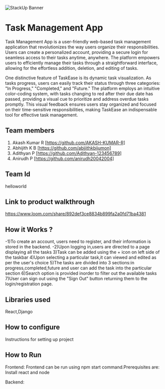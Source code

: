 ![StackUp Banner]([https://tinkerhub.frappe.cloud/files/stackup%20banner.jpeg])
# Task Management App
Task Management App is a user-friendly web-based task management application that revolutionizes the way users organize their responsibilities. Users can create a personalized account, providing a secure login for seamless access to their tasks anytime, anywhere. The platform empowers users to efficiently manage their tasks through a straightforward interface, allowing for the effortless addition, deletion, and editing of tasks.

One distinctive feature of TaskEase is its dynamic task visualization. As tasks progress, users can easily track their status through three categories: "In Progress," "Completed," and "Future." The platform employs an intuitive color-coding system, with tasks changing to red after their due date has passed, providing a visual cue to prioritize and address overdue tasks promptly. This visual feedback ensures users stay organized and focused on their time-sensitive responsibilities, making TaskEase an indispensable tool for effective task management.
## Team members
1. Akash Kumar R [https://github.com/AKASH-KUMAR-R]
2. Abhijith K B [https://github.com/abijithkbijumon]
3. Adithyan P [https://github.com/Adithyan-123456789]
4. Anirudh P [https://github.com/anirudh20042004]
## Team Id
helloworld
## Link to product walkthrough
https://www.loom.com/share/892def3ce8834b899fa2a0fd71ba4381
## How it Works ?
-1)To create an account, users need to register, and their information is stored in the backend.
-2)Upon logging in,users are directed to a page displaying all the tasks
3)Task can be added using the + icon on left side of the taskbar
4)Upon selecting a particular task,it can viewed and edited as per the user's choice
5)The tasks are divided into 3 sections:in progress,completed,future and user can add the task into the particular section
6)Search option is provided inorder to filter out the available tasks
7)User can sign out using the "Sign Out" button returning them to the login/registration page.

## Libraries used
React,Django
## How to configure
Instructions for setting up project
## How to Run
Frontend: Frontend can be run using npm start command.Prerequisites are: Install react and node

Backend: 
